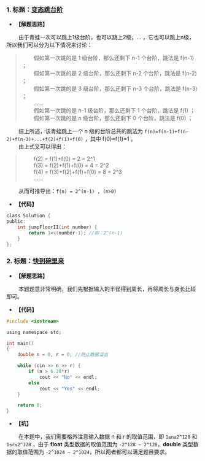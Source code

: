 ### 1. 标题：[变态跳台阶](https://www.nowcoder.com/questionTerminal/22243d016f6b47f2a6928b4313c85387)
- **【解题思路】**<br>

&#160; &#160; &#160; &#160; 由于青蛙一次可以跳上1级台阶，也可以跳上2级，... ，它也可以跳上n级，所以我们可以分为以下情况来讨论：<br>

> &#160; &#160; &#160; &#160; 假如第一次跳的是 1 级台阶，那么还剩下 n-1 个台阶，跳法是 f(n-1) ；<br>
> &#160; &#160; &#160; &#160; 假如第一次跳的是 2 级台阶，那么还剩下 n-2 个台阶，跳法是 f(n-2) ；<br>
> &#160; &#160; &#160; &#160; 假如第一次跳的是 3 级台阶，那么还剩下 n-3 个台阶，跳法是 f(n-3) ；<br>
> &#160; &#160; &#160; &#160; ......<br>
> &#160; &#160; &#160; &#160; 假如第一次跳的是 n-1 级台阶，那么还剩下 1 个台阶，跳法是 f(1) ；<br>
> &#160; &#160; &#160; &#160; 假如第一次跳的是 n 级台阶，那么还剩下 0 个台阶，跳法是 f(0) ；<br>

&#160; &#160; &#160; &#160; 综上所述，该青蛙跳上一个 n 级的台阶总共的跳法为 `f(n)=f(n-1)+f(n-2)+f(n-3)+...+f(2)+f(1)+f(0)` ，其中 f(0)=f(1)=1 。<br>
&#160; &#160; &#160; &#160; 由上式又可以得出：<br>

> &#160; &#160; &#160; &#160; f(2) = f(1)+f(0) = 2 = 2^1<br>
> &#160; &#160; &#160; &#160; f(3) = f(2)+f(1)+f(0) = 4 = 2^2<br>
> &#160; &#160; &#160; &#160; f(4) = f(3)+f(2)+f(1)+f(0) = 8 = 2^3<br>
> &#160; &#160; &#160; &#160; ......<br>

&#160; &#160; &#160; &#160; 从而可推导出：`f(n) = 2^(n-1) , (n>0)`<br>

- **【代码】**
``` c ++
class Solution {
public:
    int jumpFloorII(int number) {
        return 1<<(number-1); //即：2^(n-1)
    }
};
```

### 2. 标题：[快到碗里来](https://www.nowcoder.com/questionTerminal/82424d93369649b98720743c25edc6ce)
- **【解题思路】**<br>

&#160; &#160; &#160; &#160; 本题题意非常明确，我们先根据输入的半径得到周长，再将周长与身长比较即可。<br>

- **【代码】**
``` c ++
#include <iostream>

using namespace std;

int main()
{
	double n = 0, r = 0; //防止数据溢出

	while (cin >> n >> r) {
		if (n > 6.28*r)
			cout << "No" << endl;
		else
			cout << "Yes" << endl;
	}

	return 0;
}
```

- **【坑】**<br>

&#160; &#160; &#160; &#160; 在本题中，我们需要格外注意输入数据 n 和 r 的取值范围，即 `1≤n≤2^128` 和 `1≤r≤2^128` ，由于 **float** 类型数据的取值范围为 `-2^128 ~ 2^128`，**double** 类型数据的取值范围为 `-2^1024 ~ 2^1024`，所以两者都可以满足题目要求。<br>
